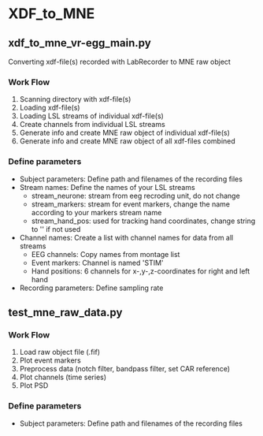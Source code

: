 # XDF_to_MNE

## xdf_to_mne_vr-egg_main.py
Converting xdf-file(s) recorded with LabRecorder to MNE raw object

### Work Flow
1. Scanning directory with xdf-file(s)
2. Loading xdf-file(s)
3. Loading LSL streams of individual xdf-file(s)
4. Create channels from individual LSL streams
5. Generate info and create MNE raw object of individual xdf-file(s)
6. Generate info and create MNE raw object of all xdf-files combined

### Define parameters
* Subject parameters: Define path and filenames of the recording files
* Stream names: Define the names of your LSL streams
	* stream_neurone:  stream from eeg recroding unit, do not change
	* stream_markers:  stream for event markers, change the name according to your markers stream name
	* stream_hand_pos: used for tracking hand coordinates, change string to '' if not used
* Channel names: Create a list with channel names for data from all streams
	* EEG channels:   Copy names from montage list
	* Event markers:  Channel is named 'STIM'
	* Hand positions: 6 channels for x-,y-,z-coordinates for right and left hand
* Recording parameters: Define sampling rate

## test_mne_raw_data.py

### Work Flow
1. Load raw object file (.fif)
2. Plot event markers
3. Preprocess data (notch filter, bandpass filter, set CAR reference)
4. Plot channels (time series)
5. Plot PSD

### Define parameters
* Subject parameters: Define path and filenames of the recording files


